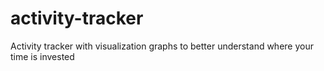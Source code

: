 # activity-tracker
Activity tracker with  visualization graphs to better understand where your time is invested
